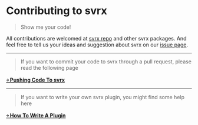 # Contributing to svrx

> Show me your code!

All contributions are welcomed at [svrx repo](https://github.com/x-orpheus/svrx) and other svrx packages.
And feel free to tell us your ideas and suggestion about svrx on our [issue page](https://github.com/x-orpheus/svrx/issues).   

---

> If you want to commit your code to svrx through a pull request, please read the following page

[**￫ Pushing Code To svrx**](./pr.md)
                                
---

> If you want to write your own svrx plugin, you might find some help here

[**￫ How To Write A Plugin**](./plugin.md)

